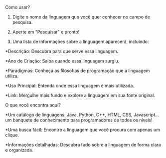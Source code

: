 Como usar?

1. Digite o nome da linguagem que você quer conhecer no campo de pesquisa.

2. Aperte em "Pesquisar" e pronto!

3. Uma lista de informações sobre a linguagem aparecerá, incluindo:

*Descrição: Descubra para que serve essa linguagem.

*Ano de Criação: Saiba quando essa linguagem surgiu.

*Paradigmas: Conheça as filosofias de programação que a linguagem utiliza.

*Uso Principal: Entenda onde essa linguagem é mais utilizada.

*Link: Mergulhe mais fundo e explore a linguagem em sua fonte original.

O que você encontra aqui?

*Um catálogo de linguagens: Java, Python, C++, HTML, CSS, Javascript... 
um banquete de conhecimento para programadores de todos os níveis!

*Uma busca fácil: Encontre a linguagem que você procura com apenas um clique.

*Informações detalhadas: Descubra tudo sobre a linguagem de forma clara e organizada.
